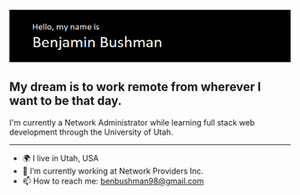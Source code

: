 ![read me banner.](./header.png)

## My dream is to work remote from wherever I want to be that day. 
I'm currently a Network Administrator while learning full stack web development through the University of Utah.

---

- 🌍 I live in Utah, USA
- 🔭 I’m currently working at Network Providers Inc.
- 📫 How to reach me: benbushman98@gmail.com


<!--
Here are some ideas to get you started:

 ...
- 🌱 I’m currently learning ...
- 👯 I’m looking to collaborate on ...
- 🤔 I’m looking for help with ...
- 💬 Ask me about ...

- 😄 Pronouns: ...
- ⚡ Fun fact: ...
-->
